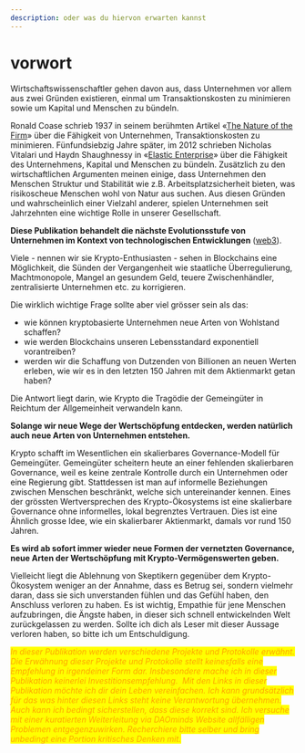```yaml
---
description: oder was du hiervon erwarten kannst
---
```


# vorwort

Wirtschaftswissenschaftler gehen davon aus, dass Unternehmen vor allem aus zwei Gründen existieren, einmal um Transaktionskosten zu minimieren sowie um Kapital und Menschen zu bündeln.

Ronald Coase schrieb 1937 in seinem berühmten Artikel «[The Nature of the Firm](https://daominds.io/extthenatureofthefirm)» über die Fähigkeit von Unternehmen, Transaktionskosten zu minimieren. Fünfundsiebzig Jahre später, im 2012 schrieben Nicholas Vitalari und Haydn Shaughnessy in «[Elastic Enterprise](https://daominds.io/bkelasticenterprise)» über die Fähigkeit des Unternehmens, Kapital und Menschen zu bündeln. Zusätzlich zu den wirtschaftlichen Argumenten meinen einige, dass Unternehmen den Menschen Struktur und Stabilität wie z.B. Arbeitsplatzsicherheit bieten, was risikoscheue Menschen wohl von Natur aus suchen. Aus diesen Gründen und wahrscheinlich einer Vielzahl anderer, spielen Unternehmen seit Jahrzehnten eine wichtige Rolle in unserer Gesellschaft.

**Diese Publikation** **behandelt die nächste Evolutionsstufe von Unternehmen im Kontext von technologischen Entwicklungen** ([web3](kontext/entwicklung-des-web.md)).

Viele - nennen wir sie Krypto-Enthusiasten - sehen in Blockchains eine Möglichkeit, die Sünden der Vergangenheit wie staatliche Überregulierung, Machtmonopole, Mangel an gesundem Geld, teuere Zwischenhändler, zentralisierte Unternehmen etc. zu korrigieren.

Die wirklich wichtige Frage sollte aber viel grösser sein als das:

* wie können kryptobasierte Unternehmen neue Arten von Wohlstand schaffen?
* wie werden Blockchains unseren Lebensstandard exponentiell vorantreiben?
* werden wir die Schaffung von Dutzenden von Billionen an neuen Werten erleben, wie wir es in den letzten 150 Jahren mit dem Aktienmarkt getan haben?

Die Antwort liegt darin, wie Krypto die Tragödie der Gemeingüter in Reichtum der Allgemeinheit verwandeln kann.&#x20;

**Solange wir neue Wege der Wertschöpfung entdecken, werden natürlich auch neue Arten von Unternehmen entstehen.**

Krypto schafft im Wesentlichen ein skalierbares Governance-Modell für Gemeingüter. Gemeingüter scheitern heute an einer fehlenden skalierbaren Governance, weil es keine zentrale Kontrolle durch ein Unternehmen oder eine Regierung gibt. Stattdessen ist man auf informelle Beziehungen zwischen Menschen beschränkt, welche sich untereinander kennen. Eines der grössten Wertversprechen des Krypto-Ökosystems ist eine skalierbare Governance ohne informelles, lokal begrenztes Vertrauen. Dies ist eine Ähnlich grosse Idee, wie ein skalierbarer Aktienmarkt, damals vor rund 150 Jahren.

**Es wird ab sofort immer wieder neue Formen der vernetzten Governance, neue Arten der Wertschöpfung mit Krypto-Vermögenswerten geben.**

Vielleicht liegt die Ablehnung von Skeptikern gegenüber dem Krypto-Ökosystem weniger an der Annahme, dass es Betrug sei, sondern vielmehr daran, dass sie sich unverstanden fühlen und das Gefühl haben, den Anschluss verloren zu haben. Es ist wichtig, Empathie für jene Menschen aufzubringen, die Ängste haben, in dieser sich schnell entwickelnden Welt zurückgelassen zu werden. Sollte ich dich als Leser mit dieser Aussage verloren haben, so bitte ich um Entschuldigung.

_<mark style="color:orange;">In dieser Publikation werden verschiedene Projekte und Protokolle erwähnt. Die Erwähnung dieser Projekte und Protokolle stellt keinesfalls eine Empfehlung in irgendeiner Form dar. Insbesondere mache ich in dieser Publikation keinerlei Investitionsempfehlung.  Mit den Links in dieser Publikation möchte ich dir dein Leben vereinfachen. Ich kann grundsätzlich für das was hinter diesen Links steht keine Verantwortung übernehmen. Auch kann ich bedingt sicherstellen, dass diese korrekt sind. Ich versuche mit einer kuratierten Weiterleitung via DAOminds Website allfälligen Problemen entgegenzuwirken. Recherchiere bitte selber und bring unbedingt eine Portion kritisches Denken mit.</mark>_
